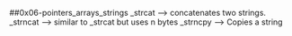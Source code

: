 ##0x06-pointers_arrays_strings
_strcat --> concatenates two strings.
_strncat --> similar to _strcat but uses n bytes
_strncpy --> Copies a string 


